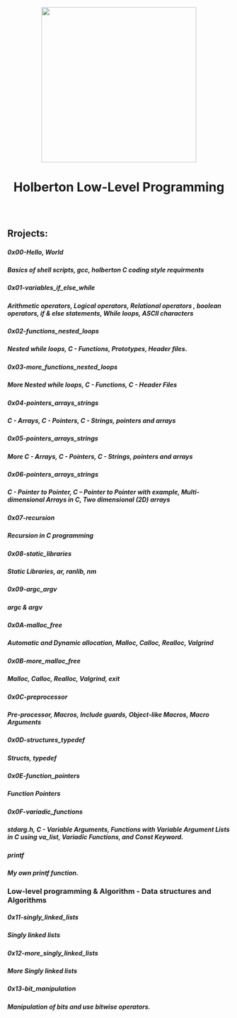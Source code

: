 <p align="center">
  <img src="https://www.holbertonschool.com/assets/holberton-logo-1cc451260ca3cd297def53f2250a9794810667c7ca7b5fa5879a569a457bf16f.png" width="350\
"/>
<br>
<h1><p align="center">Holberton Low-Level Programming</h1></p></font>
<br>
<h2><p>Rrojects:</p></h2>
<h5><p align="left"><b>0x00-Hello, World</b></p></5>
<h5><p align="left">Basics of shell scripts, gcc, holberton C coding style requirments</p></h5>
<h5><p align="left"><b>0x01-variables_if_else_while</b></p></h5>
<h5><p align="left">Arithmetic operators, Logical operators, Relational operators
, boolean operators, if & else statements, While loops, ASCII characters</p></h5>
<h5><p align="left"><b>0x02-functions_nested_loops</b></p></5>
<h5><p align="left"> Nested while loops, C - Functions, Prototypes, Header files. </p></h5>
<h5><p align="left"><b>0x03-more_functions_nested_loops</b></p></5>
<h5><p align="left">More Nested while loops, C - Functions, C - Header Files</p></h5>

<h5><p align="left"><b>0x04-pointers_arrays_strings</b></p></5>
<h5><p align="left"> C - Arrays, C - Pointers, C - Strings, pointers and arrays</p></h5>

<h5><p align="left"><b>0x05-pointers_arrays_strings</b></p></5>
<h5><p align="left">More C - Arrays, C - Pointers, C - Strings, pointers and arrays</p></h5>

<h5><p align="left"><b>0x06-pointers_arrays_strings</b></p></5>
<h5><p align="left"> C - Pointer to Pointer, C – Pointer to Pointer with example, Multi-dimensional Arrays in C, Two dimensional (2D) arrays </p></h5>

<h5><p align="left"><b>0x07-recursion</b></p></5>
<h5><p align="left">Recursion in C programming</p></h5>

<h5><p align="left"><b>0x08-static_libraries</b></p></5>
<h5><p align="left">Static Libraries, ar, ranlib, nm</p></h5>

<h5><p align="left"><b>0x09-argc_argv</b></p></5>
<h5><p align="left"> argc & argv</p></h5>

<h5><p align="left"><b>0x0A-malloc_free</b></p></5>
<h5><p align="left">Automatic and Dynamic allocation, Malloc, Calloc, Realloc, Valgrind </p></h5>

<h5><p align="left"><b>0x0B-more_malloc_free</b></p></5>
<h5><p align="left">Malloc, Calloc, Realloc, Valgrind, exit</p></h5>

<h5><p align="left"><b>0x0C-preprocessor</b></p></5>
<h5><p align="left">Pre-processor, Macros, Include guards, Object-like Macros, Macro Arguments</p></h5>

<h5><p align="left"><b>0x0D-structures_typedef</b></p></5>
<h5><p align="left">Structs, typedef</p></h5>

<h5><p align="left"><b>0x0E-function_pointers</b></p></5>
<h5><p align="left">Function Pointers</p></h5>

<h5><p align="left"><b>0x0F-variadic_functions</b></p></5>
<h5><p align="left"> stdarg.h, C - Variable Arguments, Functions with Variable Argument Lists in C using va_list, Variadic Functions, and Const Keyword.</p></h5>

<h5><p align="left"><b>printf</b></p></5>
<h5><p align="left">My own printf function.</p></h5>

<h3><p>Low-level programming & Algorithm - Data structures and Algorithms</p></h3>

<h5><p align="left"><b>0x11-singly_linked_lists</b></p></5>
<h5><p align="left">Singly linked lists</p></h5>

<h5><p align="left"><b>0x12-more_singly_linked_lists</b></p></5>
<h5><p align="left">More Singly linked lists</p></h5>

<h5><p align="left"><b>0x13-bit_manipulation</b></p></5>
<h5><p align="left">Manipulation of bits and use bitwise operators.</p></h5>
